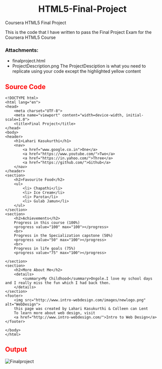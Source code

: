 <h1 align=center><b>HTML5-Final-Project</b></h1>
Coursera HTML5 Final Project

This is the code that I have written to pass the Final Project Exam for the Coursera HTML5 Course

### Attachments:
- finalproject.html
- ProjectDescription.png
The ProjectDesciption is what you need to replicate using your code except the highlighted yellow content

<h2 style="color:red",align=center><b>Source Code</b></h2>

```
<!DOCTYPE html>
<html lang="en">
<head>
    <meta charset="UTF-8">
    <meta name="viewport" content="width=device-width, initial-scale=1.0">
    <title>Final Project</title>
</head>
<body>
<header>
    <h1>Lahari Kasukurthi</h1>
    <nav>
        <a href="www.google.co.in">One</a>
        <a href="https://www.youtube.com/">Two</a>
        <a href="https://in.yahoo.com/">Three</a>
        <a href="https://github.com/">Github</a>
    </nav>
</header>
<section>
    <h2>Favourite Food</h2>
    <ul>
        <li> Chapathi</li>
        <li> Ice Cream</li>
        <li> Parota</li>
        <li> Gulab Jamun</li>
    </ul>
</section>
<section>
    <h2>Achievements</h2>
    Progress in this course (100%)
    <progress value="100" max="100"></progress>
    <br>
    Progress in the Specialization capstone (50%)
    <progress value="50" max="100"></progress>
    <br>
    Progress in life goals (75%)
    <progress value="75" max="100"></progress>

</section>
<section>
    <h2>More About Me</h2>
    <details>
        <summary>My Childhood</summary>Ongole.I love my school days and I really miss the fun which I had back then.
    </details>
</section>
<footer>
    <img src="http://www.intro-webdesign.com/images/newlogo.png" alt="WebDesign">
    this page was created by Lahari Kasukurthi & Colleen can Lent
    To learn more about web design, visit
    <a href="http://www.intro-webdesign.com/">Intro to Web Design</a>
</footer>
    
</body>
</html>
```

<h2 style="color:red",align=center><b>Output</b></h2>

![Finalproject](https://user-images.githubusercontent.com/112688200/199457998-01c237ad-280a-439d-8d12-a163dad60f28.png)

